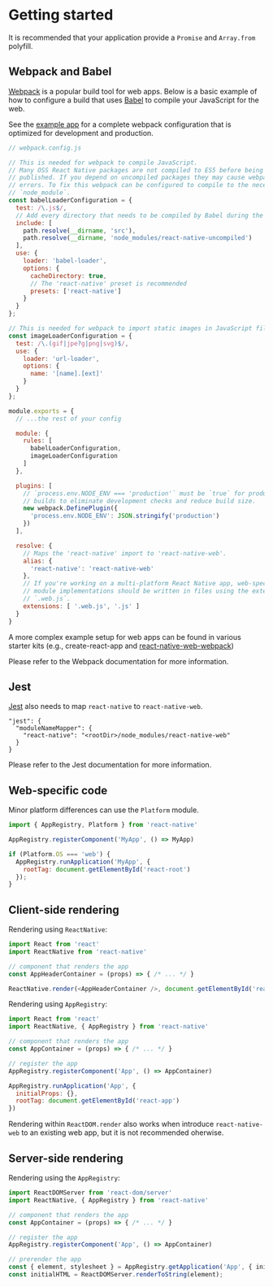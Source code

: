 # Getting started

It is recommended that your application provide a `Promise` and `Array.from`
polyfill.

## Webpack and Babel

[Webpack](webpack.js.org) is a popular build tool for web apps. Below is a
basic example of how to configure a build that uses [Babel](https://babeljs.io/) to
compile your JavaScript for the web.

See the [example app](/example_app/README.md) for a complete webpack configuration that is optimized for development and production.

```js
// webpack.config.js

// This is needed for webpack to compile JavaScript.
// Many OSS React Native packages are not compiled to ES5 before being
// published. If you depend on uncompiled packages they may cause webpack build
// errors. To fix this webpack can be configured to compile to the necessary
// `node_module`.
const babelLoaderConfiguration = {
  test: /\.js$/,
  // Add every directory that needs to be compiled by Babel during the build
  include: [
    path.resolve(__dirname, 'src'),
    path.resolve(__dirname, 'node_modules/react-native-uncompiled')
  ],
  use: {
    loader: 'babel-loader',
    options: {
      cacheDirectory: true,
      // The 'react-native' preset is recommended
      presets: ['react-native']
    }
  }
};

// This is needed for webpack to import static images in JavaScript files
const imageLoaderConfiguration = {
  test: /\.(gif|jpe?g|png|svg)$/,
  use: {
    loader: 'url-loader',
    options: {
      name: '[name].[ext]'
    }
  }
};

module.exports = {
  // ...the rest of your config

  module: {
    rules: [
      babelLoaderConfiguration,
      imageLoaderConfiguration
    ]
  },

  plugins: [
    // `process.env.NODE_ENV === 'production'` must be `true` for production
    // builds to eliminate development checks and reduce build size.
    new webpack.DefinePlugin({
      'process.env.NODE_ENV': JSON.stringify('production')
    })
  ],

  resolve: {
    // Maps the 'react-native' import to 'react-native-web'.
    alias: {
      'react-native': 'react-native-web'
    },
    // If you're working on a multi-platform React Native app, web-specific
    // module implementations should be written in files using the extension
    // `.web.js`.
    extensions: [ '.web.js', '.js' ]
  }
}
```

A more complex example setup for web apps can be found in various starter kits
(e.g., create-react-app and
[react-native-web-webpack](https://github.com/ndbroadbent/react-native-web-webpack))

Please refer to the Webpack documentation for more information.

## Jest

[Jest](https://facebook.github.io/jest/) also needs to map `react-native` to `react-native-web`.

```
"jest": {
  "moduleNameMapper": {
    "react-native": "<rootDir>/node_modules/react-native-web"
  }
}
```

Please refer to the Jest documentation for more information.

## Web-specific code

Minor platform differences can use the `Platform` module.

```js
import { AppRegistry, Platform } from 'react-native'

AppRegistry.registerComponent('MyApp', () => MyApp)

if (Platform.OS === 'web') {
  AppRegistry.runApplication('MyApp', {
    rootTag: document.getElementById('react-root')
  });
}
```

## Client-side rendering

Rendering using `ReactNative`:

```js
import React from 'react'
import ReactNative from 'react-native'

// component that renders the app
const AppHeaderContainer = (props) => { /* ... */ }

ReactNative.render(<AppHeaderContainer />, document.getElementById('react-app-header'))
```

Rendering using `AppRegistry`:

```js
import React from 'react'
import ReactNative, { AppRegistry } from 'react-native'

// component that renders the app
const AppContainer = (props) => { /* ... */ }

// register the app
AppRegistry.registerComponent('App', () => AppContainer)

AppRegistry.runApplication('App', {
  initialProps: {},
  rootTag: document.getElementById('react-app')
})
```

Rendering within `ReactDOM.render` also works when introduce `react-native-web`
to an existing web app, but it is not recommended oherwise.

## Server-side rendering

Rendering using the `AppRegistry`:

```js
import ReactDOMServer from 'react-dom/server'
import ReactNative, { AppRegistry } from 'react-native'

// component that renders the app
const AppContainer = (props) => { /* ... */ }

// register the app
AppRegistry.registerComponent('App', () => AppContainer)

// prerender the app
const { element, stylesheet } = AppRegistry.getApplication('App', { initialProps });
const initialHTML = ReactDOMServer.renderToString(element);
```
